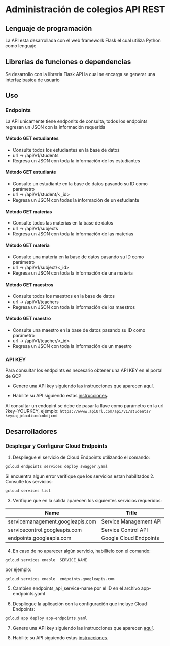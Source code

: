 # Administración de colegios API REST

## Lenguaje de programación
La API esta desarrollada con el web framework Flask el cual utiliza Python como lenguaje

## Librerías de funciones o dependencias
Se desarrollo con la libreria Flask API la cual se encarga se generar una interfaz basica de usuario

## Uso
### Endpoints
La API unicamente tiene endponits de consulta, todos los endpoints regresan un JSON con la información requerida

#### Método GET estudiantes 
- Consulte todos los estudiantes en la base de datos
- url -> /api/v1/students 
- Regresa un JSON con toda la información de los estudiantes

#### Método GET estudiante
- Consulte un estudiante en la base de datos pasando su ID como parámetro
- url -> /api/v1/student/<_id> 
- Regresa un JSON con todas la información de un estudiante

#### Método GET materias
- Consulte todos las materias en la base de datos
- url -> /api/v1/subjects 
- Regresa un JSON con toda la información de las materias

#### Método GET materia
- Consulte una materia en la base de datos pasando su ID como parámetro
- url -> /api/v1/subject/<_id>
- Regresa un JSON con toda la información de una materia

#### Método GET maestros
- Consulte todos los maestros en la base de datos
- url -> /api/v1/teachers
- Regresa un JSON con toda la información de los maestros

#### Método GET maestro
- Consulte una maestro en la base de datos pasando su ID como parámetro
- url -> /api/v1/teacher/<_id>
- Regresa un JSON con toda la información de un maestro


### API KEY
Para consultar los endpoints es necesario obtener una API KEY en el portal de GCP

- Genere una API key siguiendo las instrucciones que aparecen [aquí](https://cloud.google.com/docs/authentication/api-keys#creating_an_api_key).

- Habilite su API siguiendo estas [instrucciones](https://cloud.google.com/endpoints/docs/openapi/enable-api).

Al consultar un endopint se debe de pasar la llave como parámetro en la url ?key=YOURKEY, ejémplo:
`https://wwww.apiUrl.com/api/v1/students?key=ajjnbcdicndcnbdjcnd`


## Desarrolladores 
### Desplegar y Configurar Cloud Endpoints
1. Despliegue el servicio de Cloud Endpoints utilizando el comando:

`gcloud endpoints services deploy swagger.yaml`

Si encuentra algun error verifique que los servicios estan habilitados
2. Consulte los servicios:

`gcloud services list`

3. Verifique que en la salida aparecen los siguientes servicios requeridos:

| Name                             | Title                  |
|----------------------------------|------------------------|
| servicemanagement.googleapis.com | Service Management API |
| servicecontrol.googleapis.com    | Service Control API    |
| endpoints.googleapis.com         | Google Cloud Endpoints |

4. En caso de no aparecer algún servicio, habilítelo con el comando:

`gcloud services enable  SERVICE_NAME`

por ejemplo:

`gcloud services enable  endpoints.googleapis.com`

5. Cambien endpoints_api_service-name por el ID en el archivo app-endpoints.yaml

6. Despliegue la aplicación con la configuración que incluye Cloud Endpoints:

`gcloud app deploy app-endpoints.yaml`

7. Genere una API key siguiendo las instrucciones que aparecen [aquí](https://cloud.google.com/docs/authentication/api-keys#creating_an_api_key).

8. Habilite su API siguiendo estas [instrucciones](https://cloud.google.com/endpoints/docs/openapi/enable-api).